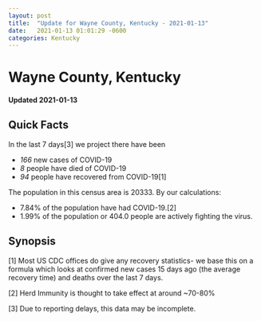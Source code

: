 ```yaml
---
layout: post
title:  "Update for Wayne County, Kentucky - 2021-01-13"
date:   2021-01-13 01:01:29 -0600
categories: Kentucky
---
```


# Wayne County, Kentucky
#### Updated 2021-01-13

## Quick Facts

In the last 7 days[3] we project there have been
- *166* new cases of COVID-19
- *8* people have died of COVID-19
- *94* people have recovered from COVID-19[1]

The population in this census area is 20333. By our calculations:
- 7.84% of the population have had COVID-19.[2]
- 1.99% of the population or 404.0 people are actively fighting the virus.

## Synopsis




[1] Most US CDC offices do give any recovery statistics- we base this on a formula which looks at confirmed new cases
15 days ago (the average recovery time) and deaths over the last 7 days.

[2] Herd Immunity is thought to take effect at around ~70-80%

[3] Due to reporting delays, this data may be incomplete.
 
    
